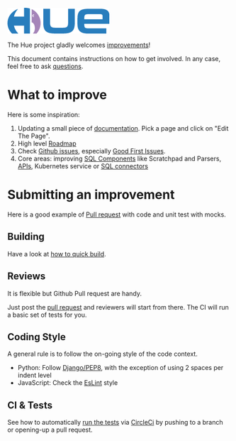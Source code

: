 ![alt text](https://raw.githubusercontent.com/cloudera/hue/master/docs/images/hue_logo.png "Hue Logo")


The Hue project gladly welcomes [improvements](https://github.com/cloudera/hue/pulls)!

This document contains instructions on how to get involved. In any case, feel free to ask [questions](https://github.com/cloudera/hue/discussions).

# What to improve

Here is some inspiration:

1. Updating a small piece of [documentation](https://docs.gethue.com). Pick a page and click on "Edit The Page".
2. High level [Roadmap](/docs/ROADMAP.md)
3. Check [Github issues](https://github.com/cloudera/hue/issues), especially [Good First Issues](https://github.com/cloudera/hue/pulls?q=is%3Apr+is%3Aopen+label%3A%22good+first+issue%22).
4. Core areas: improving [SQL Components](https://docs.gethue.com/developer/components/) like Scratchpad and Parsers, [APIs](https://docs.gethue.com/developer/api/), Kubernetes service or [SQL connectors](https://docs.gethue.com/administrator/configuration/connectors/)

# Submitting an improvement

Here is a good example of [Pull request](https://github.com/cloudera/hue/pull/2470) with code and unit test with mocks.

## Building

Have a look at [how to quick build](https://docs.gethue.com/developer/development/#build-start).

## Reviews

It is flexible but Github Pull request are handy.

Just post the [pull request](https://github.com/cloudera/hue/pulls) and reviewers will start from there. The CI will run a basic set of tests for you.

## Coding Style

A general rule is to follow the on-going style of the code context.

* Python: Follow [Django/PEP8](https://docs.djangoproject.com/en/dev/internals/contributing/writing-code/coding-style/), with the exception of using 2 spaces per indent level
* JavaScript: Check the [EsLint](https://github.com/cloudera/hue/blob/master/.eslintrc.js) style

## CI & Tests

See how to automatically [run the tests](https://docs.gethue.com/developer/development/#testing) via [CircleCi](https://circleci.com/gh/cloudera/hue) by pushing to a branch or opening-up a pull request.
